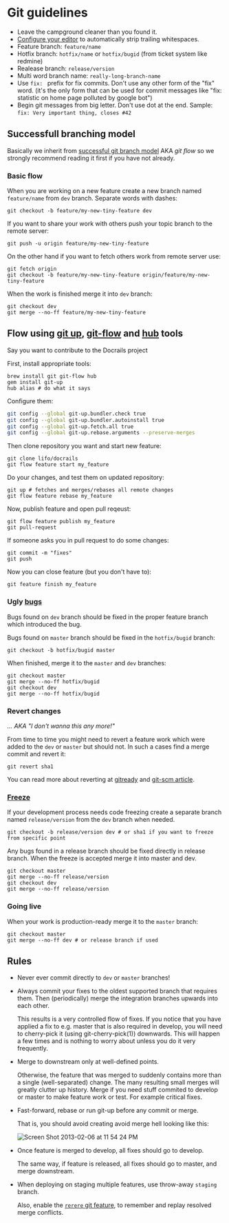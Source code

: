 # Git guidelines

* Leave the campground cleaner than you found it.
* [Configure your editor](https://gist.github.com/4451806) to automatically strip trailing whitespaces.
* Feature branch: `feature/name`
* Hotfix branch: `hotfix/name` or `hotfix/bugid` (from ticket system like redmine)
* Realease branch: `release/version`
* Multi word branch name: `really-long-branch-name`
* Use `fix: ` prefix for fix commits. Don't use any other form of the "fix" word.
  (it's the only form that can be used for commit messages like "fix: statistic on home page polluted by google bot")
* Begin git messages from big letter. Don't use dot at the end.
  Sample: `fix: Very important thing, closes #42`

## Successfull branching model

Basically we inherit from [successful git branch model](http://nvie.com/posts/a-successful-git-branching-model/) AKA *git flow* so we strongly recommend reading it first if you have not already.

### Basic flow

When you are working on a new feature create a new branch named `feature/name` from `dev` branch. Separate words with dashes:

    git checkout -b feature/my-new-tiny-feature dev

If you want to share your work with others push your topic branch to the remote server:

    git push -u origin feature/my-new-tiny-feature

On the other hand if you want to fetch others work from remote server use:

    git fetch origin
    git checkout -b feature/my-new-tiny-feature origin/feature/my-new-tiny-feature

When the work is finished merge it into `dev` branch:

    git checkout dev
    git merge --no-ff feature/my-new-tiny-feature

## Flow using [git up](https://github.com/aanand/git-up), [git-flow](https://github.com/nvie/gitflow) and [hub](https://github.com/defunkt/hub) tools

Say you want to contribute to the Docrails project

First, install appropriate tools:

    brew install git git-flow hub
    gem install git-up
    hub alias # do what it says

Configure them:

```bash
git config --global git-up.bundler.check true
git config --global git-up.bundler.autoinstall true
git config --global git-up.fetch.all true
git config --global git-up.rebase.arguments --preserve-merges
```

Then clone repository you want and start new feature:

    git clone lifo/docrails
    git flow feature start my_feature

Do your changes, and test them on updated repository:

    git up # fetches and merges/rebases all remote changes
    git flow feature rebase my_feature

Now, publish feature and open pull reqeust:

    git flow feature publish my_feature
    git pull-request

If someone asks you in pull request to do some changes:

    git commit -m "fixes"
    git push

Now you can close feature (but you don't have to):

    git feature finish my_feature

### Ugly [bugs](http://vladstudio.deviantart.com/art/A-bug-142782682)

Bugs found on `dev` branch should be fixed in the proper feature branch which introduced the bug.

Bugs found on `master` branch should be fixed in the `hotfix/bugid` branch:

    git checkout -b hotfix/bugid master

When finished, merge it to the `master` and `dev` branches:

    git checkout master
    git merge --no-ff hotfix/bugid
    git checkout dev
    git merge --no-ff hotfix/bugid

### Revert changes
*... AKA "I don't wanna this any more!"*

From time to time you might need to revert a feature work which were added to the `dev` or `master` but should not. In such a cases find a merge commit and revert it:

    git revert sha1

You can read more about reverting at [gitready](http://gitready.com/intermediate/2009/03/16/rolling-back-changes-with-revert.html) and [git-scm article](http://git-scm.com/2010/03/02/undoing-merges.html).

### [Freeze](http://www.youtube.com/watch?v=qSqnO8iGz9o)

If your development process needs code freezing create a separate branch named `release/version` from the `dev` branch when needed.

    git checkout -b release/version dev # or sha1 if you want to freeze from specific point

Any bugs found in a release branch should be fixed directly in release branch. When the freeze is accepted merge it into master and dev.

    git checkout master
    git merge --no-ff release/version
    git checkout dev
    git merge --no-ff release/version

### Going live

When your work is production-ready merge it to the `master` branch:

    git checkout master
    git merge --no-ff dev # or release branch if used

## Rules

* Never ever commit directly to `dev` or `master` branches!

* Always commit your fixes to the oldest supported branch that requires them.
  Then (periodically) merge the integration branches upwards into each other.

  This results is a very controlled flow of fixes. If you notice that you have
  applied a fix to e.g. master that is also required in develop, you will need
  to cherry-pick it (using git-cherry-pick(1)) downwards. This will happen a
  few times and is nothing to worry about unless you do it very frequently.

* Merge to downstream only at well-defined points.

  Otherwise, the feature that was merged to suddenly contains more than a single (well-separated) change.
  The many resulting small merges will greatly clutter up history. Merge if you need stuff commited to
  develop or master to make feature work or test. For example critical fixes.

* Fast-forward, rebase or run git-up before any commit or merge.

  That is, you should avoid creating avoid merge hell looking like this:

  ![Screen Shot 2013-02-06 at 11 54 24 PM](https://f.cloud.github.com/assets/31995/133685/34e4a9a6-70b0-11e2-8cce-6134cfb4d386.png)

* Once feature is merged to develop, all fixes should go to develop.

  The same way, if feature is released, all fixes should go to master, and merge downstream.

* When deploying on staging multiple features, use throw-away `staging` branch.

  Also, enable the [`rerere` git feature](http://git-scm.com/2010/03/08/rerere.html), to remember and replay resolved merge conflicts.

